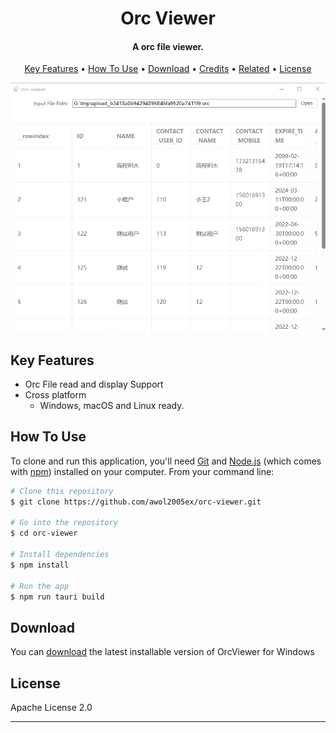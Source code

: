 
<h1 align="center">
  Orc Viewer
  <br>
</h1>

<h4 align="center">A orc file viewer.</h4>


<p align="center">
  <a href="#key-features">Key Features</a> •
  <a href="#how-to-use">How To Use</a> •
  <a href="#download">Download</a> •
  <a href="#credits">Credits</a> •
  <a href="#related">Related</a> •
  <a href="#license">License</a>
</p>

![screenshot](doc\screenshot.png)

## Key Features

* Orc File read and display
Support
* Cross platform
  - Windows, macOS and Linux ready.

## How To Use

To clone and run this application, you'll need [Git](https://git-scm.com) and [Node.js](https://nodejs.org/en/download/) (which comes with [npm](http://npmjs.com)) installed on your computer. From your command line:

```bash
# Clone this repository
$ git clone https://github.com/awol2005ex/orc-viewer.git

# Go into the repository
$ cd orc-viewer

# Install dependencies
$ npm install

# Run the app
$ npm run tauri build
```



## Download

You can [download](https://github.com/awol2005ex/orc-viewer/releases/tag/v0.1.0) the latest installable version of OrcViewer for Windows




## License

Apache License 2.0

---